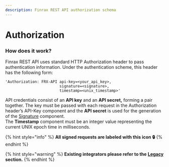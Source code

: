 ```yaml
---
description: Finrax REST API authorization schema
---
```


# Authorization

### How does it work?

Finrax REST API uses standard HTTP Authorization header to pass authentication information. Under the  authentication scheme, this header has the following form:

```aspnet
'Authorization: FRX-API api-key=<your_api_key>,
                        signature=<signature>,
                        timestamp=<unix_timestamp>'
```

API credentials consist of an **API key** and an **API secret,** forming a pair together. The key must be passed with each request in the Authorization header’s API-Key component and the **API secret** is used for the generation of the [Signature](signature.md) component.  
The **Timestamp** component must be an integer value representing the current UNIX epoch time in milliseconds.

{% hint style="info" %}
**All signed requests are labeled with this icon 🔒**
{% endhint %}

{% hint style="warning" %}
**Existing integrators please refer to the** [**Legacy**](legacy.md) **section.**
{% endhint %}

